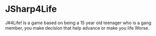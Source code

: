 # JSharp4Life
J#4Life! is a game based on being a 15 year old teenager who is a gang member, you make decision that help advance or make you life Worse.
